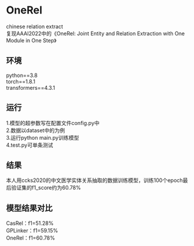 # OneRel
chinese relation extract  
复现AAAI2022中的《OneRel: Joint Entity and Relation Extraction with One Module in One Step》  

## 环境  
python==3.8  
torch==1.8.1  
transformers==4.3.1

## 运行  
1.模型的超参数写在配置文件config.py中  
2.数据以dataset中的为例  
3.运行python main.py训练模型  
4.test.py可单条测试  
  
## 结果
本人用ccks2020的中文医学实体关系抽取的数据训练模型，训练100个epoch最后验证集的f1_score约为60.78%  

## 模型结果对比  
CasRel：f1=51.28%  
GPLinker：f1=59.15%  
OneRel：f1=60.78%  
